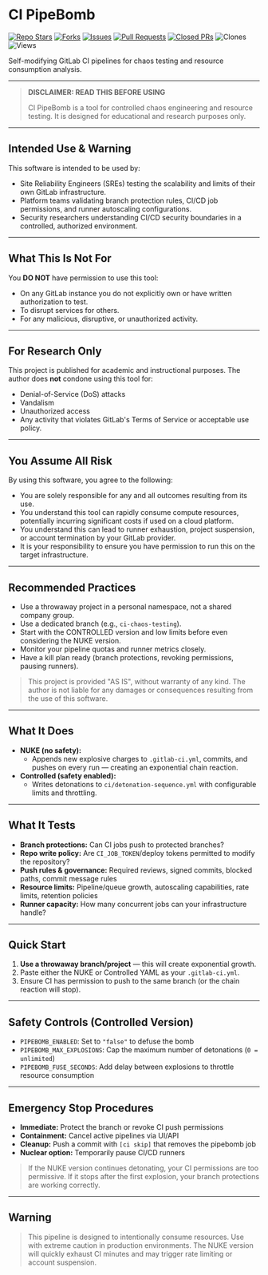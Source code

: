 # CI PipeBomb
[![Repo Stars](https://img.shields.io/github/stars/ChippyWhippy/ci-pipebomb?style=for-the-badge)](https://github.com/ChippyWhippy/ci-pipebomb/stargazers)
[![Forks](https://img.shields.io/github/forks/ChippyWhippy/ci-pipebomb?style=for-the-badge)](https://github.com/ChippyWhippy/ci-pipebomb/network/members)
[![Issues](https://img.shields.io/github/issues/ChippyWhippy/ci-pipebomb?style=for-the-badge)](https://github.com/ChippyWhippy/ci-pipebomb/issues)
[![Pull Requests](https://img.shields.io/github/issues-pr/ChippyWhippy/ci-pipebomb?style=for-the-badge)](https://github.com/ChippyWhippy/ci-pipebomb/pulls)
[![Closed PRs](https://img.shields.io/github/issues-pr-closed/ChippyWhippy/ci-pipebomb?style=for-the-badge)](https://github.com/ChippyWhippy/ci-pipebomb/pulls?q=is%3Apr+is%3Aclosed)
![Clones](https://img.shields.io/badge/dynamic/json?url=https://gist.githubusercontent.com/ChippyWhippy/ebaf7fa591cbbd446641f47406382aa0/raw/clone.json&label=Clones&query=$.count&logo=github&color=blue&cacheSeconds=1800&style=for-the-badge)
![Views](https://img.shields.io/badge/dynamic/json?url=https://gist.githubusercontent.com/ChippyWhippy/4d0e2963b0bce85abf8f9f3cdbe22863/raw/views.json&label=Views&query=$.count&logo=github&color=green&cacheSeconds=1800&style=for-the-badge)

Self-modifying GitLab CI pipelines for chaos testing and resource consumption analysis.

---

> **DISCLAIMER: READ THIS BEFORE USING**
>
> CI PipeBomb is a tool for controlled chaos engineering and resource testing. It is designed for educational and research purposes only.

---

## Intended Use & Warning

This software is intended to be used by:

- Site Reliability Engineers (SREs) testing the scalability and limits of their own GitLab infrastructure.
- Platform teams validating branch protection rules, CI/CD job permissions, and runner autoscaling configurations.
- Security researchers understanding CI/CD security boundaries in a controlled, authorized environment.

---

## What This Is Not For

You **DO NOT** have permission to use this tool:

- On any GitLab instance you do not explicitly own or have written authorization to test.
- To disrupt services for others.
- For any malicious, disruptive, or unauthorized activity.

---

## For Research Only

This project is published for academic and instructional purposes. The author does **not** condone using this tool for:

- Denial-of-Service (DoS) attacks
- Vandalism
- Unauthorized access
- Any activity that violates GitLab's Terms of Service or acceptable use policy.

---

## You Assume All Risk

By using this software, you agree to the following:

- You are solely responsible for any and all outcomes resulting from its use.
- You understand this tool can rapidly consume compute resources, potentially incurring significant costs if used on a cloud platform.
- You understand this can lead to runner exhaustion, project suspension, or account termination by your GitLab provider.
- It is your responsibility to ensure you have permission to run this on the target infrastructure.

---

## Recommended Practices

- Use a throwaway project in a personal namespace, not a shared company group.
- Use a dedicated branch (e.g., `ci-chaos-testing`).
- Start with the CONTROLLED version and low limits before even considering the NUKE version.
- Monitor your pipeline quotas and runner metrics closely.
- Have a kill plan ready (branch protections, revoking permissions, pausing runners).

> This project is provided "AS IS", without warranty of any kind. The author is not liable for any damages or consequences resulting from the use of this software.

---

## What It Does

- **NUKE (no safety):**
  - Appends new explosive charges to `.gitlab-ci.yml`, commits, and pushes on every run — creating an exponential chain reaction.
- **Controlled (safety enabled):**
  - Writes detonations to `ci/detonation-sequence.yml` with configurable limits and throttling.

---

## What It Tests

- **Branch protections:** Can CI jobs push to protected branches?
- **Repo write policy:** Are `CI_JOB_TOKEN`/deploy tokens permitted to modify the repository?
- **Push rules & governance:** Required reviews, signed commits, blocked paths, commit message rules
- **Resource limits:** Pipeline/queue growth, autoscaling capabilities, rate limits, retention policies
- **Runner capacity:** How many concurrent jobs can your infrastructure handle?

---

## Quick Start

1. **Use a throwaway branch/project** — this will create exponential growth.
2. Paste either the NUKE or Controlled YAML as your `.gitlab-ci.yml`.
3. Ensure CI has permission to push to the same branch (or the chain reaction will stop).

---

## Safety Controls (Controlled Version)

- `PIPEBOMB_ENABLED`: Set to `"false"` to defuse the bomb
- `PIPEBOMB_MAX_EXPLOSIONS`: Cap the maximum number of detonations (`0 = unlimited`)
- `PIPEBOMB_FUSE_SECONDS`: Add delay between explosions to throttle resource consumption

---

## Emergency Stop Procedures

- **Immediate:** Protect the branch or revoke CI push permissions
- **Containment:** Cancel active pipelines via UI/API
- **Cleanup:** Push a commit with `[ci skip]` that removes the pipebomb job
- **Nuclear option:** Temporarily pause CI/CD runners

> If the NUKE version continues detonating, your CI permissions are too permissive.
> If it stops after the first explosion, your branch protections are working correctly.

---

## Warning

> This pipeline is designed to intentionally consume resources. Use with extreme caution in production environments. The NUKE version will quickly exhaust CI minutes and may trigger rate limiting or account suspension.
